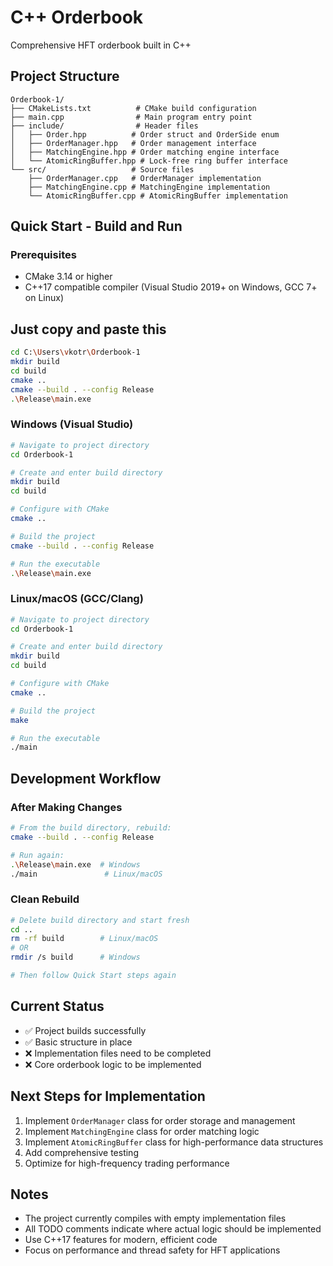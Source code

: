 # C++ Orderbook
Comprehensive HFT orderbook built in C++ 

## Project Structure
```
Orderbook-1/
├── CMakeLists.txt          # CMake build configuration
├── main.cpp                # Main program entry point
├── include/                # Header files
│   ├── Order.hpp          # Order struct and OrderSide enum
│   ├── OrderManager.hpp   # Order management interface
│   ├── MatchingEngine.hpp # Order matching engine interface
│   └── AtomicRingBuffer.hpp # Lock-free ring buffer interface
└── src/                   # Source files
    ├── OrderManager.cpp   # OrderManager implementation
    ├── MatchingEngine.cpp # MatchingEngine implementation
    └── AtomicRingBuffer.cpp # AtomicRingBuffer implementation
```

## Quick Start - Build and Run

### Prerequisites
- CMake 3.14 or higher
- C++17 compatible compiler (Visual Studio 2019+ on Windows, GCC 7+ on Linux)

## Just copy and paste this

```bash
cd C:\Users\vkotr\Orderbook-1
mkdir build
cd build
cmake ..
cmake --build . --config Release
.\Release\main.exe
```

### Windows (Visual Studio)
```bash
# Navigate to project directory
cd Orderbook-1

# Create and enter build directory
mkdir build
cd build

# Configure with CMake
cmake ..

# Build the project
cmake --build . --config Release

# Run the executable
.\Release\main.exe
```

### Linux/macOS (GCC/Clang)
```bash
# Navigate to project directory
cd Orderbook-1

# Create and enter build directory
mkdir build
cd build

# Configure with CMake
cmake ..

# Build the project
make

# Run the executable
./main
```

## Development Workflow

### After Making Changes
```bash
# From the build directory, rebuild:
cmake --build . --config Release

# Run again:
.\Release\main.exe  # Windows
./main               # Linux/macOS
```

### Clean Rebuild
```bash
# Delete build directory and start fresh
cd ..
rm -rf build        # Linux/macOS
# OR
rmdir /s build      # Windows

# Then follow Quick Start steps again
```

## Current Status
- ✅ Project builds successfully
- ✅ Basic structure in place
- ❌ Implementation files need to be completed
- ❌ Core orderbook logic to be implemented

## Next Steps for Implementation
1. Implement `OrderManager` class for order storage and management
2. Implement `MatchingEngine` class for order matching logic
3. Implement `AtomicRingBuffer` class for high-performance data structures
4. Add comprehensive testing
5. Optimize for high-frequency trading performance

## Notes
- The project currently compiles with empty implementation files
- All TODO comments indicate where actual logic should be implemented
- Use C++17 features for modern, efficient code
- Focus on performance and thread safety for HFT applications 
